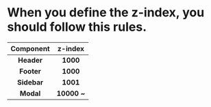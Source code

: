 # When you define the z-index, you should follow this rules.

| Component   | z-index     |
| :---------: | :---------: |
| **Header**  | **1000**    |
| **Footer**  | **1000**    |
| **Sidebar** | **1001**    |
| **Modal**   | **10000 ~** |
